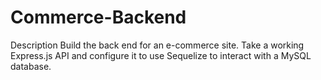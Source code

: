 # Commerce-Backend

Description
Build the back end for an e-commerce site. Take a working Express.js API and configure it to use Sequelize to interact with a MySQL database.